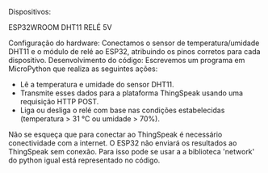 Dispositivos:

ESP32WROOM
DHT11
RELÉ 5V

Configuração do hardware: Conectamos o sensor de temperatura/umidade DHT11 e o módulo de relé ao ESP32, atribuindo os pinos corretos para cada dispositivo.
Desenvolvimento do código: Escrevemos um programa em MicroPython que realiza as seguintes ações:
- Lê a temperatura e umidade do sensor DHT11.
- Transmite esses dados para a plataforma ThingSpeak usando uma requisição HTTP POST.
- Liga ou desliga o relé com base nas condições estabelecidas (temperatura > 31 °C ou umidade > 70%).

Não se esqueça que para conectar ao ThingSpeak é necessário conectividade com a internet. O ESP32 não enviará os resultados ao ThingSpeak sem conexão.
Para isso pode se usar a a biblioteca 'network' do python igual está representado no código.
